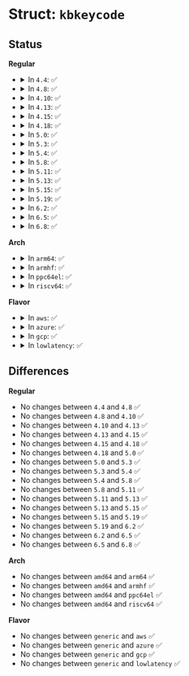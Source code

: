 # Struct: <code>kbkeycode</code>

## Status
<b>Regular</b>
<ul>
<li>
<details>
<summary>In <code>4.4</code>: ✅</summary>

```c
struct kbkeycode {
    unsigned int scancode;
    unsigned int keycode;
};
```
</details>
</li>
<li>
<details>
<summary>In <code>4.8</code>: ✅</summary>

```c
struct kbkeycode {
    unsigned int scancode;
    unsigned int keycode;
};
```
</details>
</li>
<li>
<details>
<summary>In <code>4.10</code>: ✅</summary>

```c
struct kbkeycode {
    unsigned int scancode;
    unsigned int keycode;
};
```
</details>
</li>
<li>
<details>
<summary>In <code>4.13</code>: ✅</summary>

```c
struct kbkeycode {
    unsigned int scancode;
    unsigned int keycode;
};
```
</details>
</li>
<li>
<details>
<summary>In <code>4.15</code>: ✅</summary>

```c
struct kbkeycode {
    unsigned int scancode;
    unsigned int keycode;
};
```
</details>
</li>
<li>
<details>
<summary>In <code>4.18</code>: ✅</summary>

```c
struct kbkeycode {
    unsigned int scancode;
    unsigned int keycode;
};
```
</details>
</li>
<li>
<details>
<summary>In <code>5.0</code>: ✅</summary>

```c
struct kbkeycode {
    unsigned int scancode;
    unsigned int keycode;
};
```
</details>
</li>
<li>
<details>
<summary>In <code>5.3</code>: ✅</summary>

```c
struct kbkeycode {
    unsigned int scancode;
    unsigned int keycode;
};
```
</details>
</li>
<li>
<details>
<summary>In <code>5.4</code>: ✅</summary>

```c
struct kbkeycode {
    unsigned int scancode;
    unsigned int keycode;
};
```
</details>
</li>
<li>
<details>
<summary>In <code>5.8</code>: ✅</summary>

```c
struct kbkeycode {
    unsigned int scancode;
    unsigned int keycode;
};
```
</details>
</li>
<li>
<details>
<summary>In <code>5.11</code>: ✅</summary>

```c
struct kbkeycode {
    unsigned int scancode;
    unsigned int keycode;
};
```
</details>
</li>
<li>
<details>
<summary>In <code>5.13</code>: ✅</summary>

```c
struct kbkeycode {
    unsigned int scancode;
    unsigned int keycode;
};
```
</details>
</li>
<li>
<details>
<summary>In <code>5.15</code>: ✅</summary>

```c
struct kbkeycode {
    unsigned int scancode;
    unsigned int keycode;
};
```
</details>
</li>
<li>
<details>
<summary>In <code>5.19</code>: ✅</summary>

```c
struct kbkeycode {
    unsigned int scancode;
    unsigned int keycode;
};
```
</details>
</li>
<li>
<details>
<summary>In <code>6.2</code>: ✅</summary>

```c
struct kbkeycode {
    unsigned int scancode;
    unsigned int keycode;
};
```
</details>
</li>
<li>
<details>
<summary>In <code>6.5</code>: ✅</summary>

```c
struct kbkeycode {
    unsigned int scancode;
    unsigned int keycode;
};
```
</details>
</li>
<li>
<details>
<summary>In <code>6.8</code>: ✅</summary>

```c
struct kbkeycode {
    unsigned int scancode;
    unsigned int keycode;
};
```
</details>
</li>
</ul>
<b>Arch</b>
<ul>
<li>
<details>
<summary>In <code>arm64</code>: ✅</summary>

```c
struct kbkeycode {
    unsigned int scancode;
    unsigned int keycode;
};
```
</details>
</li>
<li>
<details>
<summary>In <code>armhf</code>: ✅</summary>

```c
struct kbkeycode {
    unsigned int scancode;
    unsigned int keycode;
};
```
</details>
</li>
<li>
<details>
<summary>In <code>ppc64el</code>: ✅</summary>

```c
struct kbkeycode {
    unsigned int scancode;
    unsigned int keycode;
};
```
</details>
</li>
<li>
<details>
<summary>In <code>riscv64</code>: ✅</summary>

```c
struct kbkeycode {
    unsigned int scancode;
    unsigned int keycode;
};
```
</details>
</li>
</ul>
<b>Flavor</b>
<ul>
<li>
<details>
<summary>In <code>aws</code>: ✅</summary>

```c
struct kbkeycode {
    unsigned int scancode;
    unsigned int keycode;
};
```
</details>
</li>
<li>
<details>
<summary>In <code>azure</code>: ✅</summary>

```c
struct kbkeycode {
    unsigned int scancode;
    unsigned int keycode;
};
```
</details>
</li>
<li>
<details>
<summary>In <code>gcp</code>: ✅</summary>

```c
struct kbkeycode {
    unsigned int scancode;
    unsigned int keycode;
};
```
</details>
</li>
<li>
<details>
<summary>In <code>lowlatency</code>: ✅</summary>

```c
struct kbkeycode {
    unsigned int scancode;
    unsigned int keycode;
};
```
</details>
</li>
</ul>

## Differences
<b>Regular</b>
<ul>
<li>
No changes between <code>4.4</code> and <code>4.8</code> ✅
</li>
<li>
No changes between <code>4.8</code> and <code>4.10</code> ✅
</li>
<li>
No changes between <code>4.10</code> and <code>4.13</code> ✅
</li>
<li>
No changes between <code>4.13</code> and <code>4.15</code> ✅
</li>
<li>
No changes between <code>4.15</code> and <code>4.18</code> ✅
</li>
<li>
No changes between <code>4.18</code> and <code>5.0</code> ✅
</li>
<li>
No changes between <code>5.0</code> and <code>5.3</code> ✅
</li>
<li>
No changes between <code>5.3</code> and <code>5.4</code> ✅
</li>
<li>
No changes between <code>5.4</code> and <code>5.8</code> ✅
</li>
<li>
No changes between <code>5.8</code> and <code>5.11</code> ✅
</li>
<li>
No changes between <code>5.11</code> and <code>5.13</code> ✅
</li>
<li>
No changes between <code>5.13</code> and <code>5.15</code> ✅
</li>
<li>
No changes between <code>5.15</code> and <code>5.19</code> ✅
</li>
<li>
No changes between <code>5.19</code> and <code>6.2</code> ✅
</li>
<li>
No changes between <code>6.2</code> and <code>6.5</code> ✅
</li>
<li>
No changes between <code>6.5</code> and <code>6.8</code> ✅
</li>
</ul>
<b>Arch</b>
<ul>
<li>
No changes between <code>amd64</code> and <code>arm64</code> ✅
</li>
<li>
No changes between <code>amd64</code> and <code>armhf</code> ✅
</li>
<li>
No changes between <code>amd64</code> and <code>ppc64el</code> ✅
</li>
<li>
No changes between <code>amd64</code> and <code>riscv64</code> ✅
</li>
</ul>
<b>Flavor</b>
<ul>
<li>
No changes between <code>generic</code> and <code>aws</code> ✅
</li>
<li>
No changes between <code>generic</code> and <code>azure</code> ✅
</li>
<li>
No changes between <code>generic</code> and <code>gcp</code> ✅
</li>
<li>
No changes between <code>generic</code> and <code>lowlatency</code> ✅
</li>
</ul>
